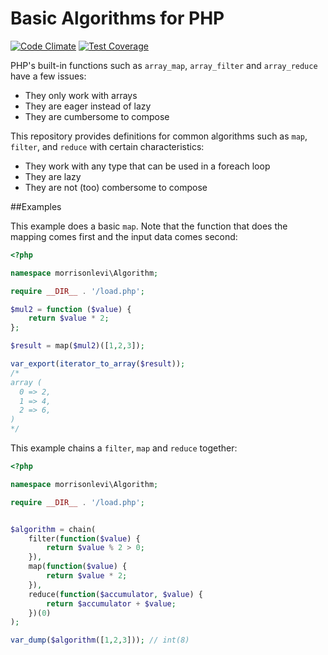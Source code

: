 # Basic Algorithms for PHP

[![Code Climate](https://codeclimate.com/github/morrisonlevi/Algorithm/badges/gpa.svg)](https://codeclimate.com/github/morrisonlevi/Algorithm) [![Test Coverage](https://codeclimate.com/github/morrisonlevi/Algorithm/badges/coverage.svg)](https://codeclimate.com/github/morrisonlevi/Algorithm/coverage)

PHP's built-in functions such as `array_map`, `array_filter` and `array_reduce` have a few issues:

  - They only work with arrays
  - They are eager instead of lazy
  - They are cumbersome to compose

This repository provides definitions for common algorithms such as `map`, `filter`, and `reduce` with certain characteristics:

  - They work with any type that can be used in a foreach loop
  - They are lazy
  - They are not (too) combersome to compose

##Examples

This example does a basic `map`. Note that the function that does the mapping comes first and the input data comes second:
```php
<?php

namespace morrisonlevi\Algorithm;

require __DIR__ . '/load.php';

$mul2 = function ($value) {
    return $value * 2;
};

$result = map($mul2)([1,2,3]);

var_export(iterator_to_array($result));
/*
array (
  0 => 2,
  1 => 4,
  2 => 6,
)
*/
```

This example chains a `filter`, `map` and `reduce` together:

```php
<?php

namespace morrisonlevi\Algorithm;

require __DIR__ . '/load.php';


$algorithm = chain(
    filter(function($value) {
        return $value % 2 > 0;
    }),
    map(function($value) {
        return $value * 2;
    }),
    reduce(function($accumulator, $value) {
        return $accumulator + $value;
    })(0)
);

var_dump($algorithm([1,2,3])); // int(8)
```

